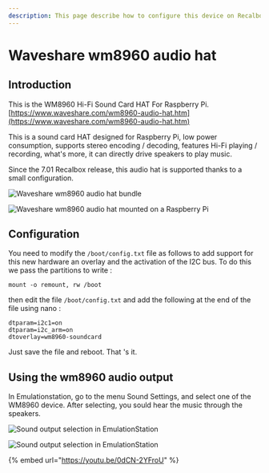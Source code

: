 ```yaml
---
description: This page describe how to configure this device on Recalbox
---
```


# Waveshare wm8960 audio hat

## Introduction

This is the WM8960 Hi-Fi Sound Card HAT For Raspberry Pi. [https://www.waveshare.com/wm8960-audio-hat.htm](https://www.waveshare.com/wm8960-audio-hat.htm)

This is a sound card HAT designed for Raspberry Pi, low power consumption, supports stereo encoding / decoding, features Hi-Fi playing / recording, what's more, it can directly drive speakers to play music.

Since the 7.01 Recalbox release, this audio hat is supported thanks to a small configuration.

![Waveshare wm8960 audio hat bundle](https://gblobscdn.gitbook.com/assets%2F-LdKTX4ollh_G72-pO8z%2F-MJkNAl5vw3d0btRnf-P%2F-MJkl8Qu_wSRN6k7IGRw%2Fimage.png?alt=media&token=4245fe18-5211-42c0-9395-cff302d32d54)

![Waveshare wm8960 audio hat mounted on a Raspberry Pi](https://gblobscdn.gitbook.com/assets%2F-LdKTX4ollh_G72-pO8z%2F-MJkNAl5vw3d0btRnf-P%2F-MJklLFCtug7YhNAd2tW%2Fimage.png?alt=media&token=deb6a2c1-4b47-49d4-87b8-9abab3e84a68)

## Configuration

You need to modify the `/boot/config.txt` file as follows to add support for this new hardware an overlay and the activation of the I2C bus. To do this we pass the partitions to write :

```text
mount -o remount, rw /boot 
```

then edit the file `/boot/config.txt` and add the following at the end of the file using nano :

```text
dtparam=i2c1=on
dtparam=i2c_arm=on
dtoverlay=wm8960-soundcard
```

Just save the file and reboot. That 's it.

## Using the wm8960 audio output

In Emulationstation, go to the menu Sound Settings, and select one of the WM8960 device. After selecting, you sould hear the music through the speakers.

![Sound output selection in EmulationStation](https://gblobscdn.gitbook.com/assets%2F-LdKTX4ollh_G72-pO8z%2F-MJkrS2FJcNnd9Xslafy%2F-MJkrxPR0U-JLy-8-OOy%2FIMG_20201002_181811.jpg?alt=media&token=f1dc679d-8d54-4840-9a7b-88fe2198d369)

![Sound output selection in EmulationStation](https://gblobscdn.gitbook.com/assets%2F-LdKTX4ollh_G72-pO8z%2F-MJkrS2FJcNnd9Xslafy%2F-MJkroFCIC9IcfQlMMhk%2FIMG_20201002_181819.jpg?alt=media&token=21d7485e-7eb2-4d24-b01f-f6bf31b5e1c6)

{% embed url="https://youtu.be/0dCN-2YFroU" %}

